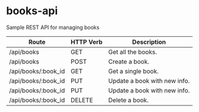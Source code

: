 # books-api
Sample REST API for managing books

Route | HTTP Verb | Description
--- | --- | ---
/api/books | GET | Get all the books.
/api/books | POST | Create a book.
/api/books/:book_id | GET | Get a single book.
/api/books/:book_id | PUT | Update a book with new info.
/api/books/:book_id | PUT | Update a book with new info.
/api/books/:book_id | DELETE | Delete a book.
